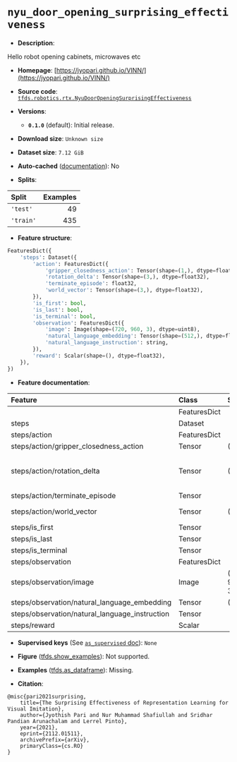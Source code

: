 <div itemscope itemtype="http://schema.org/Dataset">
  <div itemscope itemprop="includedInDataCatalog" itemtype="http://schema.org/DataCatalog">
    <meta itemprop="name" content="TensorFlow Datasets" />
  </div>
  <meta itemprop="name" content="nyu_door_opening_surprising_effectiveness" />
  <meta itemprop="description" content="Hello robot opening cabinets, microwaves etc&#10;&#10;To use this dataset:&#10;&#10;```python&#10;import tensorflow_datasets as tfds&#10;&#10;ds = tfds.load(&#x27;nyu_door_opening_surprising_effectiveness&#x27;, split=&#x27;train&#x27;)&#10;for ex in ds.take(4):&#10;  print(ex)&#10;```&#10;&#10;See [the guide](https://www.tensorflow.org/datasets/overview) for more&#10;informations on [tensorflow_datasets](https://www.tensorflow.org/datasets).&#10;&#10;" />
  <meta itemprop="url" content="https://www.tensorflow.org/datasets/catalog/nyu_door_opening_surprising_effectiveness" />
  <meta itemprop="sameAs" content="https://jyopari.github.io/VINN/" />
  <meta itemprop="citation" content="@misc{pari2021surprising,&#10;    title={The Surprising Effectiveness of Representation Learning for Visual Imitation}, &#10;    author={Jyothish Pari and Nur Muhammad Shafiullah and Sridhar Pandian Arunachalam and Lerrel Pinto},&#10;    year={2021},&#10;    eprint={2112.01511},&#10;    archivePrefix={arXiv},&#10;    primaryClass={cs.RO}&#10;}" />
</div>

# `nyu_door_opening_surprising_effectiveness`


*   **Description**:

Hello robot opening cabinets, microwaves etc

*   **Homepage**:
    [https://jyopari.github.io/VINN/](https://jyopari.github.io/VINN/)

*   **Source code**:
    [`tfds.robotics.rtx.NyuDoorOpeningSurprisingEffectiveness`](https://github.com/tensorflow/datasets/tree/master/tensorflow_datasets/robotics/rtx/rtx.py)

*   **Versions**:

    *   **`0.1.0`** (default): Initial release.

*   **Download size**: `Unknown size`

*   **Dataset size**: `7.12 GiB`

*   **Auto-cached**
    ([documentation](https://www.tensorflow.org/datasets/performances#auto-caching)):
    No

*   **Splits**:

Split     | Examples
:-------- | -------:
`'test'`  | 49
`'train'` | 435

*   **Feature structure**:

```python
FeaturesDict({
    'steps': Dataset({
        'action': FeaturesDict({
            'gripper_closedness_action': Tensor(shape=(1,), dtype=float32),
            'rotation_delta': Tensor(shape=(3,), dtype=float32),
            'terminate_episode': float32,
            'world_vector': Tensor(shape=(3,), dtype=float32),
        }),
        'is_first': bool,
        'is_last': bool,
        'is_terminal': bool,
        'observation': FeaturesDict({
            'image': Image(shape=(720, 960, 3), dtype=uint8),
            'natural_language_embedding': Tensor(shape=(512,), dtype=float32),
            'natural_language_instruction': string,
        }),
        'reward': Scalar(shape=(), dtype=float32),
    }),
})
```

*   **Feature documentation**:

Feature                                        | Class        | Shape         | Dtype   | Description
:--------------------------------------------- | :----------- | :------------ | :------ | :----------
                                               | FeaturesDict |               |         |
steps                                          | Dataset      |               |         |
steps/action                                   | FeaturesDict |               |         |
steps/action/gripper_closedness_action         | Tensor       | (1,)          | float32 |
steps/action/rotation_delta                    | Tensor       | (3,)          | float32 | Angular velocity around x, y and z axis.
steps/action/terminate_episode                 | Tensor       |               | float32 |
steps/action/world_vector                      | Tensor       | (3,)          | float32 | Velocity in XYZ.
steps/is_first                                 | Tensor       |               | bool    |
steps/is_last                                  | Tensor       |               | bool    |
steps/is_terminal                              | Tensor       |               | bool    |
steps/observation                              | FeaturesDict |               |         |
steps/observation/image                        | Image        | (720, 960, 3) | uint8   |
steps/observation/natural_language_embedding   | Tensor       | (512,)        | float32 |
steps/observation/natural_language_instruction | Tensor       |               | string  |
steps/reward                                   | Scalar       |               | float32 |

*   **Supervised keys** (See
    [`as_supervised` doc](https://www.tensorflow.org/datasets/api_docs/python/tfds/load#args)):
    `None`

*   **Figure**
    ([tfds.show_examples](https://www.tensorflow.org/datasets/api_docs/python/tfds/visualization/show_examples)):
    Not supported.

*   **Examples**
    ([tfds.as_dataframe](https://www.tensorflow.org/datasets/api_docs/python/tfds/as_dataframe)):
    Missing.

*   **Citation**:

```
@misc{pari2021surprising,
    title={The Surprising Effectiveness of Representation Learning for Visual Imitation},
    author={Jyothish Pari and Nur Muhammad Shafiullah and Sridhar Pandian Arunachalam and Lerrel Pinto},
    year={2021},
    eprint={2112.01511},
    archivePrefix={arXiv},
    primaryClass={cs.RO}
}
```

